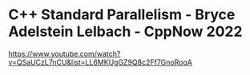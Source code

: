 # C++ Standard Parallelism - Bryce Adelstein Lelbach - CppNow 2022
https://www.youtube.com/watch?v=QSaUCzL7nCU&list=LL6MKUgGZ9Q8c2Ff7GnoRoqA



